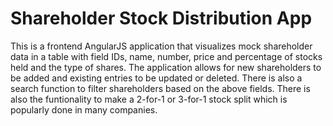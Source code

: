 # Shareholder Stock Distribution App

This is a frontend AngularJS application that visualizes mock shareholder data in a table with field IDs, name, number, price and percentage of stocks held and the type of shares. The application allows for new shareholders to be added and existing entries to be updated or deleted. There is also a search function to filter shareholders based on the above fields. There is also the funtionality to make a 2-for-1 or 3-for-1 stock split which is popularly done in many companies.
